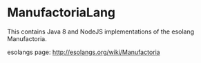 ManufactoriaLang
================

This contains Java 8 and NodeJS implementations of the esolang Manufactoria.

esolangs page: http://esolangs.org/wiki/Manufactoria

